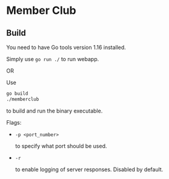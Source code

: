 # Member Club

## Build

You need to have Go tools version 1.16 installed.

Simply use `go run ./` to run webapp.

OR

Use

```bash
go build
./memberclub
```

to build and run the binary executable.

Flags:

* `-p <port_number>`

    to specify what port should be used.

* `-r`

    to enable logging of server responses. Disabled by default.
